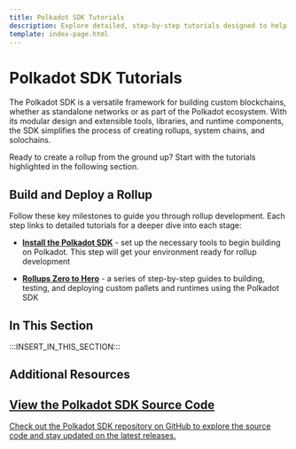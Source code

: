 ```yaml
---
title: Polkadot SDK Tutorials
description: Explore detailed, step-by-step tutorials designed to help you gain hands-on experience building custom solutions with the Polkadot SDK.
template: index-page.html
---
```


# Polkadot SDK Tutorials

The Polkadot SDK is a versatile framework for building custom blockchains, whether as standalone networks or as part of the Polkadot ecosystem. With its modular design and extensible tools, libraries, and runtime components, the SDK simplifies the process of creating rollups, system chains, and solochains.

Ready to create a rollup from the ground up? Start with the tutorials highlighted in the following section.

## Build and Deploy a Rollup

Follow these key milestones to guide you through rollup development. Each step links to detailed tutorials for a deeper dive into each stage:

- [**Install the Polkadot SDK**](/develop/rollups/install-polkadot-sdk/) - set up the necessary tools to begin building on Polkadot. This step will get your environment ready for rollup development

- [**Rollups Zero to Hero**](/tutorials/polkadot-sdk/rollups/zero-to-hero/) - a series of step-by-step guides to building, testing, and deploying custom pallets and runtimes using the Polkadot SDK

## In This Section

:::INSERT_IN_THIS_SECTION:::

## Additional Resources

<div class="subsection-wrapper">
  <div class="card">
    <a href="https://github.com/paritytech/polkadot-sdk" target="_blank">
      <h2 class="title">View the Polkadot SDK Source Code</h2>
      <p class="description">Check out the Polkadot SDK repository on GitHub to explore the source code and stay updated on the latest releases.</p>
    </a>
  </div>
</div>
